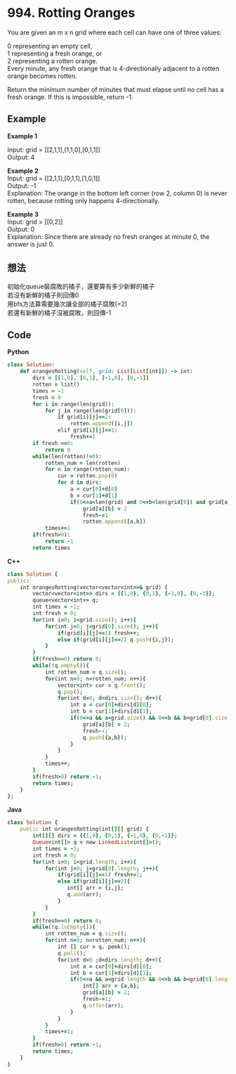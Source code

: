 # 994. Rotting Oranges
You are given an m x n grid where each cell can have one of three values:  

0 representing an empty cell,  
1 representing a fresh orange, or  
2 representing a rotten orange.  
Every minute, any fresh orange that is 4-directionally adjacent to a rotten orange becomes rotten.  

Return the minimum number of minutes that must elapse until no cell has a fresh orange. If this is impossible, return -1.  

 
## Example
**Example 1**  

Input: grid = [[2,1,1],[1,1,0],[0,1,1]]  
Output: 4  

**Example 2**  
Input: grid = [[2,1,1],[0,1,1],[1,0,1]]  
Output: -1  
Explanation: The orange in the bottom left corner (row 2, column 0) is never rotten, because rotting only happens 4-directionally.  

**Example 3**  
Input: grid = [[0,2]]  
Output: 0  
Explanation: Since there are already no fresh oranges at minute 0, the answer is just 0.  

## 想法
初始化queue裝腐敗的橘子，還要算有多少新鮮的橘子  
若沒有新鮮的橘子則回傳0  
用bfs方法算需要幾次讓全部的橘子腐敗(=2)  
若還有新鮮的橘子沒被腐敗，則回傳-1  

## Code
**Python**
```ruby
class Solution:
    def orangesRotting(self, grid: List[List[int]]) -> int:
        dirs = [[1,0], [0,1], [-1,0], [0,-1]]
        rotten = list()
        times = -1
        fresh = 0
        for i in range(len(grid)):
            for j in range(len(grid[0])):
                if grid[i][j]==2:
                    rotten.append([i,j])
                elif grid[i][j]==1:
                    fresh+=1
        if fresh ==0:
            return 0
        while(len(rotten)!=0):
            rotten_num = len(rotten)
            for n in range(rotten_num):
                cur = rotten.pop(0)
                for d in dirs:
                    a = cur[0]+d[0]
                    b = cur[1]+d[1]
                    if(0<=a<len(grid) and 0<=b<len(grid[0]) and grid[a][b]==1):
                        grid[a][b] = 2
                        fresh-=1
                        rotten.append([a,b])
            times+=1
        if(fresh>0):
            return -1
        return times
```
**C++**
```ruby
class Solution {
public:
    int orangesRotting(vector<vector<int>>& grid) {
        vector<vector<int>> dirs = {{1,0}, {0,1}, {-1,0}, {0,-1}};
        queue<vector<int>> q;
        int times = -1;
        int fresh = 0;
        for(int i=0; i<grid.size(); i++){
            for(int j=0; j<grid[0].size(); j++){
                if(grid[i][j]==1) fresh++;
                else if(grid[i][j]==2) q.push({i,j});
            }
        }
        if(fresh==0) return 0;
        while(!q.empty()){
            int rotten_num = q.size();
            for(int n=0; n<rotten_num; n++){
                vector<int> cur = q.front();
                q.pop();
                for(int d=0; d<dirs.size(); d++){
                    int a = cur[0]+dirs[d][0];
                    int b = cur[1]+dirs[d][1];
                    if(0<=a && a<grid.size() && 0<=b && b<grid[0].size() && grid[a][b]==1){
                        grid[a][b] = 2;
                        fresh--;
                        q.push({a,b});
                    }
                }
            }
            times++;
        }
        if(fresh>0) return -1;
        return times;
    }
};
```
**Java**
```ruby
class Solution {
    public int orangesRotting(int[][] grid) {
        int[][] dirs = {{1,0}, {0,1}, {-1,0}, {0,-1}};
        Queue<int[]> q = new LinkedList<int[]>();
        int times = -1;
        int fresh = 0;
        for(int i=0; i<grid.length; i++){
            for(int j=0; j<grid[0].length; j++){
                if(grid[i][j]==1) fresh+=1;
                else if(grid[i][j]==2){
                   int[] arr = {i,j};
                   q.add(arr); 
                }
            }
        }
        if(fresh==0) return 0;
        while(!q.isEmpty()){
            int rotten_num = q.size();
            for(int n=0; n<rotten_num; n++){
                int [] cur = q.	peek();
                q.poll();
                for(int d=0 ;d<dirs.length; d++){
                    int a = cur[0]+dirs[d][0];
                    int b = cur[1]+dirs[d][1];
                    if(0<=a && a<grid.length && 0<=b && b<grid[0].length && grid[a][b]==1){
                        int[] arr = {a,b};
                        grid[a][b] = 2;
                        fresh-=1;
                        q.offer(arr);
                    }
                }
            }
            times+=1;
        }
        if(fresh>0) return -1;
        return times;
    }
}
```
